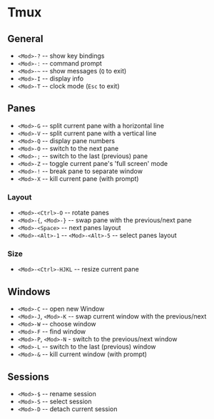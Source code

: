 # Tmux

## General

* `<Mod>-?` -- show key bindings
* `<Mod>-:` -- command prompt
* `<Mod>-~` -- show messages (`Q` to exit)
* `<Mod>-I` -- display info
* `<Mod>-T` -- clock mode (`Esc` to exit)

## Panes

* `<Mod>-G` -- split current pane with a horizontal line
* `<Mod>-V` -- split current pane with a vertical line
* `<Mod>-Q` -- display pane numbers
* `<Mod>-O` -- switch to the next pane
* `<Mod>-;` -- switch to the last (previous) pane
* `<Mod>-Z` -- toggle current pane's 'full screen' mode
* `<Mod>-!` -- break pane to separate window
* `<Mod>-X` -- kill current pane (with prompt)

### Layout

* `<Mod>-<Ctrl>-O` -- rotate panes
* `<Mod>-{`, `<Mod>-}` -- swap pane with the previous/next pane
* `<Mod>-<Space>` -- next panes layout
* `<Mod>-<Alt>-1` -- `<Mod>-<Alt>-5` -- select panes layout

### Size

* `<Mod>-<Ctrl>-HJKL` -- resize current pane

## Windows

* `<Mod>-C` -- open new Window
* `<Mod>-J`, `<Mod>-K` -- swap current window with the previous/next
* `<Mod>-W` -- choose window
* `<Mod>-F` -- find window
* `<Mod>-P`, `<Mod>-N` - switch to the previous/next window
* `<Mod>-L` -- switch to the last (previous) window
* `<Mod>-&` -- kill current window (with prompt)


## Sessions

* `<Mod>-$` -- rename session
* `<Mod>-S` -- select session
* `<Mod>-D` -- detach current session
